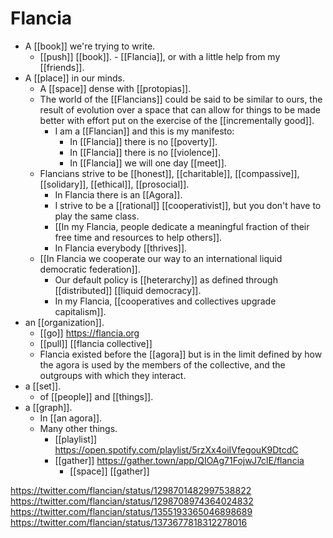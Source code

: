# Flancia

- A [[book]] we're trying to write.
  - [[push]] [[book]].
		- [[Flancia]], or with a little help from my [[friends]].
- A [[place]] in our minds.
	- A [[space]] dense with [[protopias]].
	- The world of the [[Flancians]] could be said to be similar to ours, the result of evolution over a space that can allow for things to be made better with effort put on the exercise of the [[incrementally good]].
		- I am a [[Flancian]] and this is my manifesto:
			- In [[Flancia]] there is no [[poverty]].
			- In [[Flancia]] there is no [[violence]].
			- In [[Flancia]] we will one day [[meet]].
	- Flancians strive to be [[honest]], [[charitable]], [[compassive]], [[solidary]], [[ethical]], [[prosocial]].
		- In Flancia there is an [[Agora]].
		- I strive to be a [[rational]] [[cooperativist]], but you don't have to play the same class.
		- [[In my Flancia, people dedicate a meaningful fraction of their free time and resources to help others]].
		- In Flancia everybody [[thrives]].
	- [[In Flancia we cooperate our way to an international liquid democratic federation]]. 
		- Our default policy is [[heterarchy]] as defined through [[distributed]] [[liquid democracy]].
		- In my Flancia, [[cooperatives and collectives upgrade capitalism]].
- an [[organization]].
  - [[go]] https://flancia.org
  - [[pull]] [[flancia collective]]
  - Flancia existed before the [[agora]] but is in the limit defined by how the agora is used by the members of the collective, and the outgroups with which they interact.
- a [[set]].
  - of [[people]] and [[things]].
 - a [[graph]].
	 - In [[an agora]].
	- Many other things.
		- [[playlist]] https://open.spotify.com/playlist/5rzXx4oiIVfegouK9DtcdC
		- [[gather]] https://gather.town/app/QIOAg71FojwJ7clE/flancia
			- [[space]] [[gather]]

https://twitter.com/flancian/status/1298701482997538822
https://twitter.com/flancian/status/1298708974364024832
https://twitter.com/flancian/status/1355193365046898689
https://twitter.com/flancian/status/1373677818312278016
